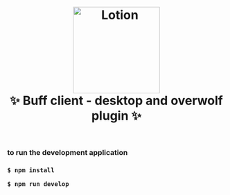 <h1 align="center">
  <br>
  <a href="http://buff.game"><img src="http://buff.game/wp-content/uploads/2018/02/logo-Buff.png" alt="Lotion" width="200"></a>
  <br>
      ✨ Buff client - desktop and overwolf plugin ✨
  <br>
  <br>
</h1>

<h3>
to run the development application
<h3>

```
$ npm install
```

```
$ npm run develop
```
